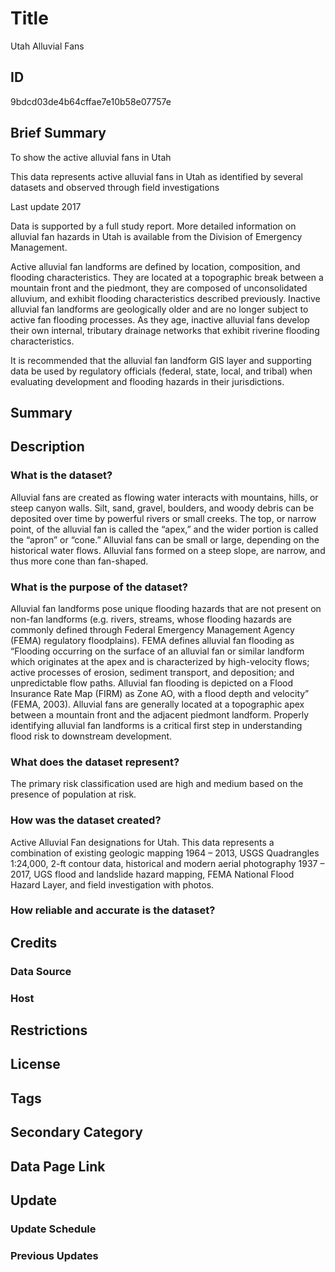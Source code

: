 # Title

Utah Alluvial Fans

## ID

9bdcd03de4b64cffae7e10b58e07757e

## Brief Summary

To show the active alluvial fans in Utah

This data represents active alluvial fans in Utah as identified by several datasets and observed through field investigations

Last update 2017

Data is supported by a full study report. More detailed information on alluvial fan hazards in Utah is available from the Division of Emergency Management.

Active alluvial fan landforms are defined by location, composition, and flooding characteristics. They are located at a topographic break between a mountain front and the piedmont, they are composed of unconsolidated alluvium, and exhibit flooding characteristics described previously. Inactive alluvial fan landforms are geologically older and are no longer subject to active fan flooding processes. As they age, inactive alluvial fans develop their own internal, tributary drainage networks that exhibit riverine flooding characteristics.

It is recommended that the alluvial fan landform GIS layer and supporting data be used by regulatory officials (federal, state, local, and tribal) when evaluating development and flooding hazards in their jurisdictions.

## Summary

## Description

### What is the dataset?

Alluvial fans are created as flowing water interacts with mountains, hills, or steep canyon walls. Silt, sand, gravel, boulders, and woody debris can be deposited over time by powerful rivers or small creeks. The top, or narrow point, of the alluvial fan is called the “apex,” and the wider portion is called the “apron” or “cone.” Alluvial fans can be small or large, depending on the historical water flows. Alluvial fans formed on a steep slope, are narrow, and thus more cone than fan-shaped.

### What is the purpose of the dataset?

Alluvial fan landforms pose unique flooding hazards that are not present on non-fan landforms (e.g. rivers, streams, whose flooding hazards are commonly defined through Federal Emergency Management Agency (FEMA) regulatory floodplains). FEMA defines alluvial fan flooding as “Flooding occurring on the surface of an alluvial fan or similar landform which originates at the apex and is characterized by high-velocity flows; active processes of erosion, sediment transport, and deposition; and unpredictable flow paths. Alluvial fan flooding is depicted on a Flood Insurance Rate Map (FIRM) as Zone AO, with a flood depth and velocity” (FEMA, 2003). Alluvial fans are generally located at a topographic apex between a mountain front and the adjacent piedmont landform. Properly identifying alluvial fan landforms is a critical first step in understanding flood risk to downstream development.

### What does the dataset represent?

The primary risk classification used are high and medium based on the presence of population at risk.

### How was the dataset created?

Active Alluvial Fan designations for Utah. This data represents a combination of existing geologic mapping 1964 – 2013, USGS Quadrangles 1:24,000, 2-ft contour data, historical and modern aerial photography 1937 – 2017, UGS flood and landslide hazard mapping, FEMA National Flood Hazard Layer, and field investigation with photos.

### How reliable and accurate is the dataset?

## Credits

### Data Source

### Host

## Restrictions

## License

## Tags

## Secondary Category

## Data Page Link

## Update

### Update Schedule

### Previous Updates

